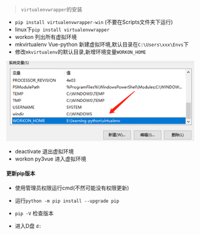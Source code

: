 > `virtualenvwrapper`的安装

- `pip install virtualenvwrapper-win` (不要在Scripts文件夹下运行)
- linux下`pip install virtualenvwrapper`
- workon 列出所有虚拟环境
- mkvirtualenv Vue-python 新建虚拟环境,默认目录在`C:\Users\xxx\Envs`下
- 修改`mkvirtualenv`的默认目录,新增环境变量`WORKON_HOME`

![](/assets/workon.png)

- deactivate 退出虚拟环境
- workon py3vue 进入虚拟环境

#### 更新pip版本
- 使用管理员权限运行cmd(不然可能没有权限更新)

- 运行`python -m pip install --upgrade pip`

- `pip -V` 检查版本

- 进入D盘  `d:`